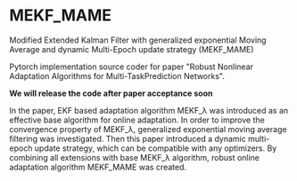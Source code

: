 # MEKF_MAME
Modified Extended Kalman Filter with generalized exponential Moving Average and dynamic Multi-Epoch update strategy (MEKF_MAME)

Pytorch implementation source coder for paper "Robust Nonlinear Adaptation Algorithms for Multi-TaskPrediction Networks".

**We will release the code after paper acceptance soon**

In the paper, EKF based adaptation algorithm  MEKF_λ was introduced as an effective base algorithm for online adaptation. In order to improve the convergence property of MEKF_λ, generalized exponential moving average filtering was investigated. Then this paper introduced a dynamic multi-epoch update strategy, which can be compatible with  any optimizers. By combining all extensions with base MEKF_λ algorithm, robust online adaptation algorithm MEKF_MAME was created.

